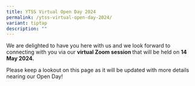 ```yaml
---
title: YTSS Virtual Open Day 2024
permalink: /ytss-virtual-open-day-2024/
variant: tiptap
description: ""
---
```

<p>We are delighted to have you here with us and we look forward to connecting
with you via our <strong>virtual Zoom session </strong>that will be held
on <strong>14 May 2024.</strong>
</p>
<p>Please keep a lookout on this page as it will be updated with more details
nearing our Open Day!</p>